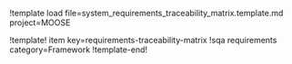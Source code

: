 !template load file=system_requirements_traceability_matrix.template.md
               project=MOOSE

!template! item key=requirements-traceability-matrix
!sqa requirements category=Framework
!template-end!
